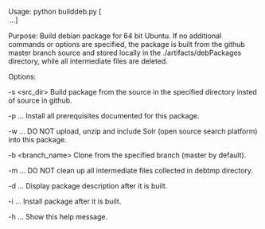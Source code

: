 Usage:  python builddeb.py [<option> ...]

Purpose: Build debian package for 64 bit Ubuntu.
	       If no additional commands or options are specified, the package is built
	       from the github master branch source and stored locally in the
	       ./artifacts/debPackages directory, while all intermediate files are deleted.

Options:

  -s <src_dir>		  Build package from the source in the specified directory insted of source in github.

  -p  ...           Install all prerequisites documented for this package.

  -w  ...           DO NOT upload, unzip and include Solr (open source search platform) into this package.

  -b <branch_name>  Clone from the specified branch (master by default).

  -m  ...		        DO NOT clean up all intermediate files collected in debtmp directory.

  -d  ...		        Display package description after it is built.

  -i  ...		        Install package after it is built.
  
  -h  ...		        Show this help message.

